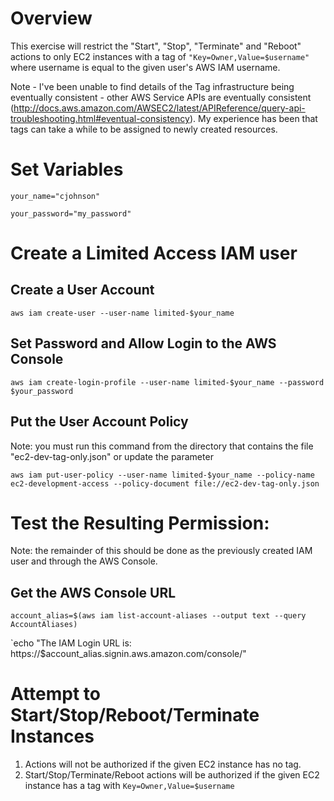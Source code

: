 # Overview

This exercise will restrict the "Start", "Stop", "Terminate" and "Reboot" actions to only EC2 instances with a tag of `"Key=Owner,Value=$username"` where username is equal to the given user's AWS IAM username.

Note - I've been unable to find details of the Tag infrastructure being eventually consistent - other AWS Service APIs are eventually consistent (http://docs.aws.amazon.com/AWSEC2/latest/APIReference/query-api-troubleshooting.html#eventual-consistency). My experience has been that tags can take a while to be assigned to newly created resources.

# Set Variables

`your_name="cjohnson"`

`your_password="my_password"`

# Create a Limited Access IAM user

## Create a User Account

`aws iam create-user --user-name limited-$your_name`

## Set Password and Allow Login to the AWS Console

`aws iam create-login-profile --user-name limited-$your_name --password $your_password`

## Put the User Account Policy
Note: you must run this command from the directory that contains the file "ec2-dev-tag-only.json" or update the parameter 

`aws iam put-user-policy --user-name limited-$your_name --policy-name ec2-development-access --policy-document file://ec2-dev-tag-only.json`

# Test the Resulting Permission:

Note: the remainder of this should be done as the previously created IAM user and through the AWS Console.

## Get the AWS Console URL

`account_alias=$(aws iam list-account-aliases --output text --query AccountAliases)`

`echo "The IAM Login URL is: https://$account_alias.signin.aws.amazon.com/console/"

# Attempt to Start/Stop/Reboot/Terminate Instances

1. Actions will not be authorized if the given EC2 instance has no tag.
2. Start/Stop/Terminate/Reboot actions will be authorized if the given EC2 instance has a tag with `Key=Owner,Value=$username`
